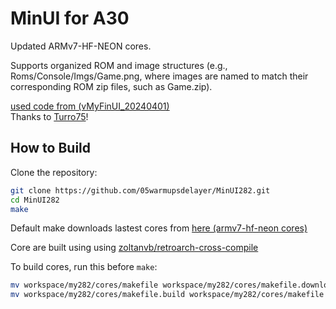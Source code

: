 # MinUI for A30

Updated ARMv7-HF-NEON cores.

Supports organized ROM and image structures (e.g., Roms/Console/Imgs/Game.png, where images are named to match their corresponding ROM zip files, such as Game.zip).

[used code from (vMyFinUI_20240401)](https://github.com/Turro75/MyFinUI_RG35XXOG/releases/tag/vMyFinUI_20240401)  
Thanks to [Turro75](https://github.com/Turro75)!

## How to Build

Clone the repository:

```bash
git clone https://github.com/05warmupsdelayer/MinUI282.git
cd MinUI282
make
```

Default make downloads lastest cores from [here (armv7-hf-neon cores)](https://zoltanvb.github.io/armv7-hf-neon/)

Core are built using using [zoltanvb/retroarch-cross-compile](https://github.com/zoltanvb/retroarch-cross-compile)

To build cores, run this before `make`:

```bash
mv workspace/my282/cores/makefile workspace/my282/cores/makefile.download && \
mv workspace/my282/cores/makefile.build workspace/my282/cores/makefile
```
